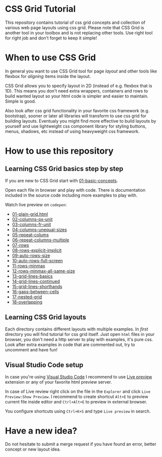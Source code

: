 # CSS Grid Tutorial

This repository contains tutorial of css grid concepts and collection of various web page layouts using css grid. Please note that CSS Grid is another tool in your toolbox and is not replacing other tools. Use right tool for right job and don't forget to keep it simple! 

# When to use CSS Grid

In general you want to use CSS Grid tool for page *layout* and other tools like flexbox for *aligning* items inside the layout.

CSS Grid allows you to specify layout in 2D (instead of e.g. flexbox that is 1D). This means you don't need extra wrappers, containers and rows to build wanted layout so your html code is simpler and easier to maintain. Simple is good.

Also look after css grid functionality in your favorite css framework (e.g. bootstrap), sooner or later all libraries will transform to use css grid for building layouts. Eventualy you might find more effective to build layouts by yourself and use lightweight css component library for styling buttons, menus, shadows, etc instead of using heavyweight css framework.

# How to use this repository

## Learning CSS Grid basics step by step

If you are new to CSS Grid start with [01-basic-concepts](/01-basic-concepts/).

Open each file in browser and play with code. There is documentation included in the source code including more examples to play with.

Watch live preview on `codepen`:
 - [01-plain-grid.html](https://codepen.io/besnik-the-sasster/pen/rNpyQwQ)
 - [02-columns-px-unit](https://codepen.io/besnik-the-sasster/pen/OJzmdwK)
 - [03-columns-fr-unit](https://codepen.io/besnik-the-sasster/pen/zYpwemP)
 - [04-columns-unequal-sizes](https://codepen.io/besnik-the-sasster/pen/XWVROoe)
 - [05-repeat-colums](https://codepen.io/besnik-the-sasster/pen/MWrmLxm)
 - [06-repeat-columns-multiple](https://codepen.io/besnik-the-sasster/pen/YzYVBMB)
 - [07-rows](https://codepen.io/besnik-the-sasster/pen/PoEmVro)
 - [08-rows-explicit-implicit](https://codepen.io/besnik-the-sasster/pen/jOYmdgV)
 - [09-auto-rows-size](https://codepen.io/besnik-the-sasster/pen/KKZmEPa)
 - [10-auto-rows-full-screen](https://codepen.io/besnik-the-sasster/pen/bGaWZNp)
 - [11-rows-minmax](https://codepen.io/besnik-the-sasster/pen/yLpbwNX)
 - [12-rows-minmax-all-same-size](https://codepen.io/besnik-the-sasster/pen/RwxVdWX)
 - [13-grid-lines-basics](https://codepen.io/besnik-the-sasster/pen/dyJWwEV)
 - [14-grid-lines-continued](https://codepen.io/besnik-the-sasster/pen/xxpdmYV)
 - [15-grid-lines-shorthands](https://codepen.io/besnik-the-sasster/pen/vYpmvbp)
 - [16-gaps-between-cells](https://codepen.io/besnik-the-sasster/pen/rNpmPLM)
 - [17-nested-grid](https://codepen.io/besnik-the-sasster/pen/QWavYrj)
 - [18-overlapping](https://codepen.io/besnik-the-sasster/pen/vYpmPjO)

## Learning CSS Grid layouts

Each directory contains different layouts with multiple examples. In *first* directory you will find tutorial for css grid itself. Just open `html` files in your browser, you don't need a http server to play with examples, it's pure css. Look after extra examples in code that are commented out, try to uncomment and have fun!

## Visual Studio Code setup

In case you're using [Visual Studio Code](https://code.visualstudio.com/) I recommend to use [Live preview](https://marketplace.visualstudio.com/items?itemName=ms-vscode.live-server) extension or any of your favorite html preview server. 

In case of Live review right click on the file in the `Explorer` and click `Live Preview:Show Preview`. I recommend to create shortcut `Alt+E` to preview current file inside editor and `Ctrl+Alt+E` to preview in external browser. 

You configure shortcuts using `Ctrl+K+S` and type `Live preview` in search.

# Have a new idea?

Do not hesitate to submit a merge request if you have found an error, better concept or new layout idea.
